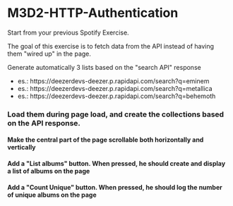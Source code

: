 # M3D2-HTTP-Authentication
Start from your previous Spotify Exercise.

<p>
    The goal of this exercise is to fetch data from the API instead of having
    them "wired up" in the page.
</p>

<p>Generate automatically 3 lists based on the "search API" response</p>
<ul>
    <li>es.: https://deezerdevs-deezer.p.rapidapi.com/search?q=eminem</li>
    <li>es.: https://deezerdevs-deezer.p.rapidapi.com/search?q=metallica</li>
    <li>es.: https://deezerdevs-deezer.p.rapidapi.com/search?q=behemoth</li>
</ul>

<h3>
    Load them during page load, and create the collections based on the API
    response.
</h3>

<h4>
    Make the central part of the page scrollable both horizontally and
    vertically
</h4>

<h4>
    Add a "List albums" button. When pressed, he should create and display a
    list of albums on the page
</h4>

<h4>
    Add a "Count Unique" button. When pressed, he should log the number of
    unique albums on the page
</h4>

